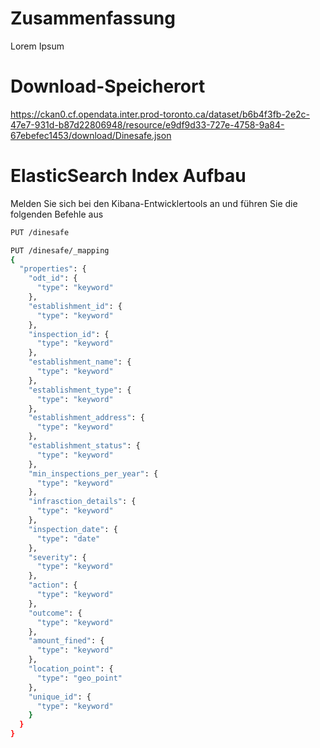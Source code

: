 # Zusammenfassung

Lorem Ipsum

# Download-Speicherort

https://ckan0.cf.opendata.inter.prod-toronto.ca/dataset/b6b4f3fb-2e2c-47e7-931d-b87d22806948/resource/e9df9d33-727e-4758-9a84-67ebefec1453/download/Dinesafe.json

# ElasticSearch Index Aufbau

Melden Sie sich bei den Kibana-Entwicklertools an und führen Sie die folgenden Befehle aus

```bash
PUT /dinesafe

PUT /dinesafe/_mapping
{
  "properties": {
    "odt_id": {
      "type": "keyword"
    },
    "establishment_id": {
      "type": "keyword"
    },
    "inspection_id": {
      "type": "keyword"
    },
    "establishment_name": {
      "type": "keyword"
    },
    "establishment_type": {
      "type": "keyword"
    },
    "establishment_address": {
      "type": "keyword"
    },
    "establishment_status": {
      "type": "keyword"
    },
    "min_inspections_per_year": {
      "type": "keyword"
    },
    "infrasction_details": {
      "type": "keyword"
    },
    "inspection_date": {
      "type": "date"
    },
    "severity": {
      "type": "keyword"
    },
    "action": {
      "type": "keyword"
    },
    "outcome": {
      "type": "keyword"
    },
    "amount_fined": {
      "type": "keyword"
    },
    "location_point": {
      "type": "geo_point"
    },
    "unique_id": {
      "type": "keyword"
    }
  }
}
```